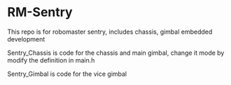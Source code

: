 # RM-Sentry
This repo is for robomaster sentry, includes chassis, gimbal embedded development

Sentry_Chassis is code for the chassis and main gimbal, change it mode by modify the definition in main.h

Sentry_Gimbal is code for the vice gimbal
